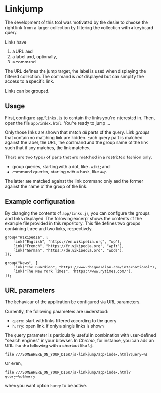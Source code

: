 # Linkjump

The development of this tool was motivated by the desire to choose the right link from a larger collection by filtering the collection with a keyboard query.

Links have
1. a URL and
2. a label and, optionally,
3. a command.

The URL defines the jump target, the label is used when displaying the filtered collection. The command is _not_ displayed but can simplify the access to a specific link.

Links can be grouped.

## Usage

First, configure `app/links.js` to contain the links you're interested in. Then, open the file `app/index.html`. You're ready to jump … 

Only those links are shown that match *all* parts of the query. Link _groups_ that contain no matching link are hidden.
Each query part is matched against the label, the URL, the command and the group name of the link such that if any matches, the link matches.

There are two types of parts that are matched in a restricted fashion only:
- group queries, starting with a dot, like `.wiki`; and
- command queries, starting with a hash, like `#wp`.

The latter are matched against the link command only and the former against the name of the group of the link.

## Example configuration

By changing the contents of `app/links.js`, you can configure the groups and links displayed. The following excerpt shows the contents of the example file provided in this repository. This file defines two groups containing three and two links, respectively.

```
group("Wikipedia", [
	link("English", "https://en.wikipedia.org", "wp"),
	link("French", "https://fr.wikipedia.org", "wpfr"),
	link("German", "https://de.wikipedia.org", "wpde"),
]);

group("News", [
	link("The Guardian", "https://www.theguardian.com/international"),
	link("The New York Times", "https://www.nytimes.com/"),
]);
```

## URL parameters

The behaviour of the application be configured via URL parameters.

Currently, the following parameters are understood:
- `query`: start with links filtered according to the query
- `hurry`: open link, if only a single links is shown

The query parameter is particularly useful in combination with user-defined "search engines" in your browser. In _Chrome_, for instance, you can add an URL like the following with a shortcut like `lj`.

```
file:///SOMEWHERE_ON_YOUR_DISK/js-linkjump/app/index.html?query=%s
```

Or even, 

```
file:///SOMEWHERE_ON_YOUR_DISK/js-linkjump/app/index.html?query=%s&hurry
```

when you want option `hurry` to be active.
